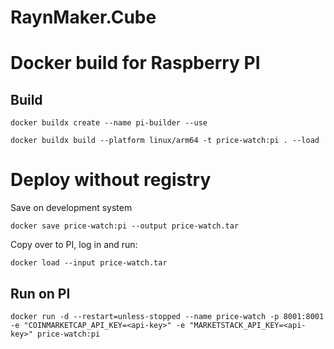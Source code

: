 # RaynMaker.Cube

# Docker build for Raspberry PI

## Build

`docker buildx create --name pi-builder --use`

`docker buildx build --platform linux/arm64 -t price-watch:pi . --load`

# Deploy without registry

Save on development system

`docker save price-watch:pi --output price-watch.tar`

Copy over to PI, log in and run:

`docker load --input price-watch.tar`

## Run on PI

`docker run -d --restart=unless-stopped --name price-watch -p 8001:8001 -e "COINMARKETCAP_API_KEY=<api-key>" -e "MARKETSTACK_API_KEY=<api-key>" price-watch:pi`
